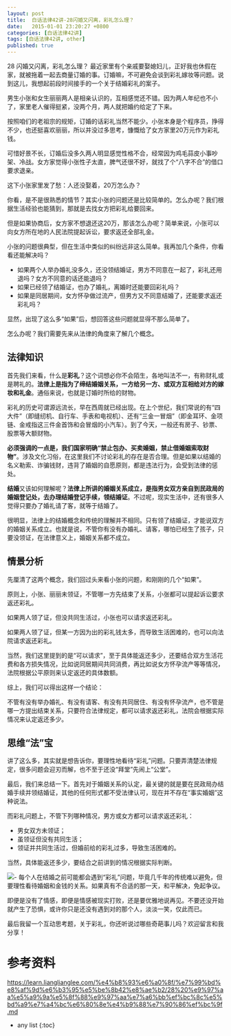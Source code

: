 ```yaml
---
layout: post
title:  白话法律42讲-28闪婚又闪离，彩礼怎么理？
date:   2015-01-01 23:20:27 +0800
categories: [白话法律42讲]
tags: [白话法律42讲, other]
published: true
---
```




28 闪婚又闪离，彩礼怎么理？
最近家里有个亲戚要娶媳妇儿，正好我也休假在家，就被拖着一起去商量订婚的事。订婚嘛，不可避免会谈到彩礼嫁妆等问题。说到这儿，我想起前段时间接手的一个关于结婚彩礼的案子。

男生小张和女生丽丽两人是相亲认识的，互相感觉还不错。因为两人年纪也不小了，家里老人催得挺紧，没两个月，两人就把婚约给定了下来。

按照咱们的老祖宗的规矩，订婚的话彩礼当然不能少。小张本身是个程序员，挣得不少，也还挺喜欢丽丽，所以并没过多思考，慷慨给了女方家里20万元作为彩礼钱。

可惜好景不长，订婚后没多久两人明显感觉性格不合，经常因为鸡毛蒜皮小事吵架、冷战。女方家觉得小张性子太直，脾气还很不好，就找了个“八字不合”的借口要求退亲。

这下小张家里发了愁：人还没娶着，20万怎么办？

你看，是不是很熟悉的情节？其实小张的问题还是比较简单的。怎么办呢？我们根据生活经验也能猜到，那就是去找女方把彩礼给要回来。

但是如果协商后，女方家不想退还这20万，那该怎么办呢？简单来说，小张可以向女方所在地的人民法院提起诉讼，要求返还全部礼金。

小张的问题很典型，但在生活中类似的纠纷远非这么简单。我再加几个条件，你看看还能解决吗？

* 如果两个人举办婚礼没多久，还没领结婚证，男方不同意在一起了，彩礼还用退吗？女方不同意的话还能退吗？
* 如果已经领了结婚证，也办了婚礼，离婚时还能要回彩礼吗？
* 如果是同居期间，女方怀孕做过流产，但男方又不同意结婚了，还能要求返还彩礼吗？

显然，出现了这么多“如果”后，想回答这些问题就显得不那么简单了。

怎么办呢？我们需要先来从法律的角度来了解几个概念。

## 法律知识

首先我们来看，什么是**彩礼**？这个词想必你不会陌生，各地叫法不一，有称财礼或是聘礼的。**法律上是指为了缔结婚姻关系，一方给另一方、或双方互相给对方的嫁妆和礼金**。通俗来说，也就是订婚时所给的财物。

彩礼的历史可谓源远流长，早在西周就已经出现。在上个世纪，我们常说的有“四大件”（即缝纫机、自行车、手表和电视机）、还有“三金一冒烟”（即金耳环、金项链、金戒指这三件金首饰和会冒烟的小汽车）。到了今天，一般还有房子、钞票、股票等大额财物。

**必须强调的一点是，我们国家明确“禁止包办、买卖婚姻，禁止借婚姻索取财物”**。涉及文化习俗，在这里我们不讨论彩礼的存在是否合理。但是如果以结婚的名义勒索、诈骗钱财，违背了婚姻的自愿原则，都是违法行为，会受到法律的惩处。

**结婚**又该如何理解呢？**法律上所讲的婚姻关系成立，是指男女双方亲自到民政局的婚姻登记处，去办理结婚登记手续，领结婚证**。不过呢，现实生活中，还有很多人觉得只要办了婚礼请了客，就等于结婚了。

很明显，法律上的结婚概念和传统的理解并不相同。只有领了结婚证，才能说双方的婚姻关系成立。也就是说，不管你有没有办婚礼、请客，哪怕已经生了孩子，只要没领证，在法律意义上，婚姻关系都不成立。

## 情景分析

先厘清了这两个概念，我们回过头来看小张的问题，和刚刚的几个“如果”。

原则上，小张、丽丽未领证，不管哪一方先结束了关系，小张都可以提起诉讼要求返还彩礼。

如果两人领了证，但没共同生活过，小张也可以请求返还彩礼。

如果两人领了证，但某一方因为出的彩礼钱太多，而导致生活困难的，也可以向法院请求返还彩礼。

当然，我们这里提到的是“可以请求”，至于具体能返还多少，还要结合双方生活花费和各方损失情况，比如说同居期间共同消费，再比如说女方怀孕流产等等情况，法院根据公平原则来认定返还的具体数额。

综上，我们可以得出这样一个结论：

不管有没有举办婚礼、有没有请客、有没有共同居住、有没有怀孕流产，也不管是哪一方提出结束关系，只要符合法律规定，都可以请求返还彩礼，法院会根据实际情况来认定返还多少。

## 思维“法”宝

讲了这么多，其实就是想告诉你，要理性地看待“彩礼”问题。只要弄清楚法律规定，很多问题会迎刃而解，也不至于还没“拜堂”先闹上“公堂”。

最后，我们来总结一下。首先对于婚姻关系的认定，最关键的就是要在民政局办结婚手续并领结婚证，其他的任何形式都不受法律认可，现在并不存在“事实婚姻”这种说法。

而彩礼问题上，不管下列哪种情况，男方或女方都可以请求返还彩礼：

* 男女双方未领证；
* 虽领证但没有共同生活；
* 领证并共同生活过，但婚前给的彩礼过多，导致生活困难的。

当然，具体能返还多少，要结合之前讲到的情况根据实际判断。

![](https://learn.lianglianglee.com/%e4%b8%93%e6%a0%8f/%e7%99%bd%e8%af%9d%e6%b3%95%e5%be%8b42%e8%ae%b2/assets/f0a0968bb749f3dab307ddb5e569cd82.jpg)- 每个人在结婚之前可能都会遇到“彩礼”问题，毕竟几千年的传统难以避免，但要理性看待婚姻和金钱的关系。如果真有不合适的那一天，和平解决，免起争议。

即便是没有了情感，即便是情感被现实打败，还是要优雅地说再见。不要还没开始就产生了恐惧，或许你只是还没有遇到对的那个人，淡淡一笑，仅此而已。

最后我留一个互动思考题，关于彩礼，你还听说过哪些奇葩事儿吗？欢迎留言和我分享！




# 参考资料

https://learn.lianglianglee.com/%e4%b8%93%e6%a0%8f/%e7%99%bd%e8%af%9d%e6%b3%95%e5%be%8b42%e8%ae%b2/28%20%e9%97%aa%e5%a9%9a%e5%8f%88%e9%97%aa%e7%a6%bb%ef%bc%8c%e5%bd%a9%e7%a4%bc%e6%80%8e%e4%b9%88%e7%90%86%ef%bc%9f.md

* any list
{:toc}

